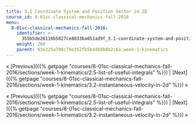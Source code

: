 ```yaml
---
title: 3.1 Coordinate System and Position Vector in 2D
course_id: 8-01sc-classical-mechanics-fall-2016
menu:
  8-01sc-classical-mechanics-fall-2016:
    identifier: >-
      355b5de26116b5827ce8833ba051ad9f_3.1-coordinate-system-and-position-vector-in-2d
    weight: 260
    parent: 63e325a780c79e352fb5bddb9b8b2c6a_week-1-kinematics
---
```

« [Previous]({{% getpage "courses/8-01sc-classical-mechanics-fall-2016/sections/week-1-kinematics/2.5-list-of-useful-integrals" %}}) | [Next]({{% getpage "courses/8-01sc-classical-mechanics-fall-2016/sections/week-1-kinematics/3.2-instantaneous-velocity-in-2d" %}}) »

« [Previous]({{% getpage "courses/8-01sc-classical-mechanics-fall-2016/sections/week-1-kinematics/2.5-list-of-useful-integrals" %}}) | [Next]({{% getpage "courses/8-01sc-classical-mechanics-fall-2016/sections/week-1-kinematics/3.2-instantaneous-velocity-in-2d" %}}) »